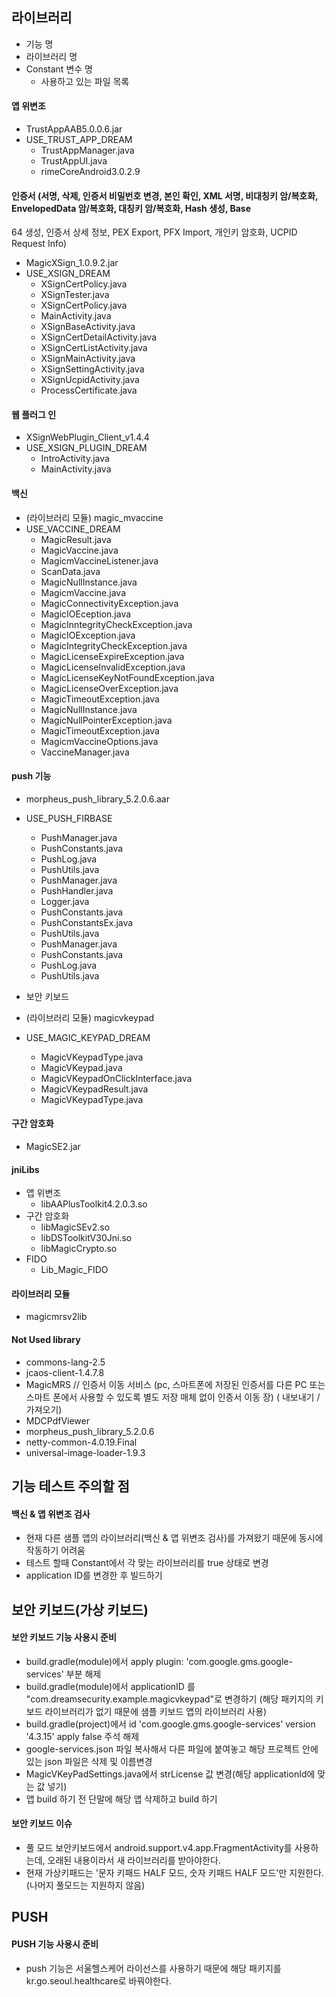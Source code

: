 ## 라이브러리
* 기능 명
* 라이브러리 명
* Constant 변수 명
  - 사용하고 있는 파일 목록

#### 앱 위변조
* TrustAppAAB5.0.0.6.jar
* USE_TRUST_APP_DREAM
  - TrustAppManager.java
  - TrustAppUI.java
  - rimeCoreAndroid3.0.2.9

#### 인증서 (서명, 삭제, 인증서 비밀번호 변경, 본인 확인, XML 서명, 비대칭키 암/복호화, EnvelopedData 암/복호화, 대칭키 암/복호화, Hash 생성, Base
  64 생성, 인증서 상세 정보, PEX Export, PFX Import, 개인키 암호화, UCPID Request Info)
* MagicXSign_1.0.9.2.jar
* USE_XSIGN_DREAM
  - XSignCertPolicy.java
  - XSignTester.java
  - XSignCertPolicy.java
  - MainActivity.java
  - XSignBaseActivity.java
  - XSignCertDetailActivity.java
  - XSignCertListActivity.java
  - XSignMainActivity.java
  - XSignSettingActivity.java
  - XSignUcpidActivity.java
  - ProcessCertificate.java

#### 웹 플러그 인
* XSignWebPlugin_Client_v1.4.4
* USE_XSIGN_PLUGIN_DREAM
  - IntroActivity.java
  - MainActivity.java

#### 백신
* (라이브러리 모듈) magic_mvaccine
* USE_VACCINE_DREAM
  - MagicResult.java
  - MagicVaccine.java
  - MagicmVaccineListener.java
  - ScanData.java
  - MagicNullInstance.java
  - MagicmVaccine.java
  - MagicConnectivityException.java
  - MagicIOEception.java
  - MagicInntegrityCheckException.java
  - MagicIOException.java
  - MagicIntegrityCheckException.java
  - MagicLicenseExpireException.java
  - MagicLicenseInvalidException.java
  - MagicLicenseKeyNotFoundException.java
  - MagicLicenseOverException.java
  - MagicTimeoutException.java
  - MagicNullInstance.java
  - MagicNullPointerException.java
  - MagicTimeoutException.java
  - MagicmVaccineOptions.java
  - VaccineManager.java

#### push 기능
* morpheus_push_library_5.2.0.6.aar
* USE_PUSH_FIRBASE
  - PushManager.java
  - PushConstants.java
  - PushLog.java
  - PushUtils.java
  - PushManager.java
  - PushHandler.java
  - Logger.java
  - PushConstants.java
  - PushConstantsEx.java
  - PushUtils.java
  - PushManager.java
  - PushConstants.java
  - PushLog.java
  - PushUtils.java

* 보안 키보드
* (라이브러리 모듈) magicvkeypad
* USE_MAGIC_KEYPAD_DREAM
  - MagicVKeypadType.java
  - MagicVKeypad.java
  - MagicVKeypadOnClickInterface.java
  - MagicVKeypadResult.java
  - MagicVKeypadType.java

#### 구간 암호화
* MagicSE2.jar

#### jniLibs
  * 앱 위변조
    - libAAPlusToolkit4.2.0.3.so
  * 구간 암호화
    - libMagicSEv2.so
    - libDSToolkitV30Jni.so
    - libMagicCrypto.so
  * FIDO
    - Lib_Magic_FIDO

#### 라이브러리 모듈
  - magicmrsv2lib

#### Not Used library

- commons-lang-2.5
- jcaos-client-1.4.7.8
- MagicMRS // 인증서 이동 서비스 (pc, 스마트폰에 저장된 인증서를 다른 PC 또는 스마트 폰에서 사용할 수 있도록 별도 저장 매체 없이 인증서 이동 장) (
  내보내기 / 가져오기)
- MDCPdfViewer
- morpheus_push_library_5.2.0.6
- netty-common-4.0.19.Final
- universal-image-loader-1.9.3

## 기능 테스트 주의할 점

#### 백신 & 앱 위변조 검사

- 현재 다른 샘플 앱의 라이브러리(백신 & 앱 위변조 검사)를 가져왔기 때문에 동시에 작동하기 어려움
- 테스트 할때 Constant에서 각 맞는 라이브러리를 true 상태로 변경
- application ID를 변경한 후 빌드하기

## 보안 키보드(가상 키보드)

#### 보안 키보드 기능 사용시 준비

- build.gradle(module)에서 apply plugin: 'com.google.gms.google-services' 부분 해제
- build.gradle(module)에서 applicationID 를 "com.dreamsecurity.example.magicvkeypad"로 변경하기 (해당 패키지의
  키보드 라이브러리가 없기 때문에 샘플 키보드 앱의 라이브러리 사용)
- build.gradle(project)에서 id 'com.google.gms.google-services' version '4.3.15' apply false 주석 해제
- google-services.json 파일 복사해서 다른 파일에 붙여놓고 해당 프로젝트 안에 있는 json 파일은 삭제 및 이름변경
- MagicVKeyPadSettings.java에서 strLicense 값 변경(해당 applicationId에 맞는 값 넣기)
- 앱 build 하기 전 단말에 해당 앱 삭제하고 build 하기

#### 보안 키보드 이슈

- 풀 모드 보안키보드에서 android.support.v4.app.FragmentActivity를 사용하는데, 오래된 내용이라서 새 라이브러리를 받아야한다.
- 현재 가상키패드는 '문자 키패드 HALF 모드, 숫자 키패드 HALF 모드'만 지원한다. (나머지 풀모드는 지원하지 않음)

## PUSH

#### PUSH 기능 사용시 준비

- push 기능은 서울헬스케어 라이선스를 사용하기 때문에 해당 패키지를 kr.go.seoul.healthcare로 바꿔야한다.